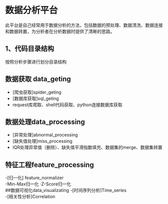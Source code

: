 # 数据分析平台
此平台是自己经常用于数据分析的方法，包括数据的预处理、数据清洗、数据连接和数据转置，为分析者在分析数据时提供了清晰的思路。
## 1、代码目录结构
按照分析步骤进行划分目录结构
## 数据获取 data_geting
- [爬虫获取]spider_geting<br>
- [数据库获取]sql_geting<br>
- request库爬取、shell代码获取、python连接数据库获取
## 数据处理data_processing
- [异常处理]abnormal_processing<br>
- [缺失值处理]miss_processing<br>
- IQR处理异常值（删除）、缺失值平滑指数填充、数据集的merge、数据集转置
## 特征工程feature_processing
-[归一化] feature_normalizer<br>
-‌Min-Max归一化 ·‌Z-Score归一化<br>
##数据可视化data_visualizating
-[时间序列分析]Time_series<br>
-[相关性分析]Correlation
